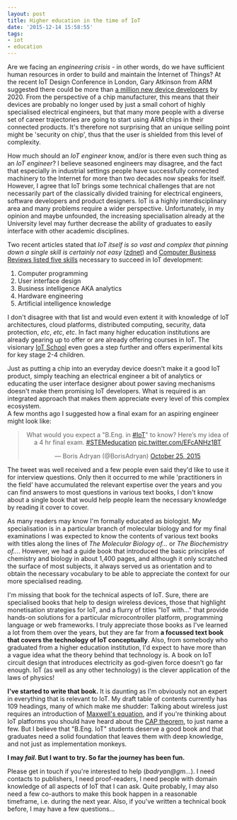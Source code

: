 ```yaml
---
layout: post
title: Higher education in the time of IoT
date: '2015-12-14 15:58:55'
tags:
- iot
- education
---
```


Are we facing an *engineering crisis* - in other words, do we have sufficient human resources in order to build and maintain the Internet of Things? At the recent IoT Design Conference in London, Gary Atkinson from ARM suggested there could be more than [a million new device developers](http://www.electronicsweekly.com/news/a-million-iot-device-designers-by-2020-says-arm-director-2015-12/) by 2020. From the perspective of a chip manufacturer, this means that their devices are probably no longer used by just a small cohort of highly specialised electrical engineers, but that many more people with a diverse set of career trajectories are going to start using ARM chips in their connected products. It's therefore not surprising that an unique selling point might be 'security on chip', thus that the user is shielded from this level of complexity.

How much should an *IoT engineer* know, and/or is there even such thing as an *IoT engineer*? I believe seasoned engineers may disagree, and the fact that especially in industrial settings people have successfully connected machinery to the Internet for more than two decades now speaks for itself. However, I agree that IoT brings some technical challenges that are not necessarily part of the classically divided training for electrical engineers, software developers and product designers. IoT is a highly interdisciplinary area and many problems require a wider perspective. Unfortunately, in my opinion and maybe unfounded, the increasing specialisation already at the University level may further decrease the ability of graduates to easily interface with other academic disciplines.

Two recent articles stated that *IoT itself is so vast and complex that pinning down a single skill is certainly not easy* ([zdnet](http://www.zdnet.com/article/world-suddenly-bursts-with-iot-job-opportunities/)) and [Computer Business Reviews listed five skills](http://www.cbronline.com/news/internet-of-things/iot-jobs-5-most-in-demand-skills-4742784) necessary to succeed in IoT development:

1. Computer programming
2. User interface design
3. Business intelligence AKA analytics
4. Hardware engineering
5. Artificial intelligence knowledge

I don't disagree with that list and would even extent it with knowledge of IoT architectures, cloud platforms, distributed computing, security, data protection, *etc*, *etc*, *etc*. In fact many higher education institutions are already gearing up to offer or are already offering courses in IoT. The visionary [IoT School](http://iotschool.org) even goes a step further and offers experimental kits for key stage 2-4 children.

Just as putting a chip into an everyday device doesn't make it a good IoT product, simply teaching an electrical engineer a bit of analytics or educating the user interface designer about power saving mechanisms doesn't make them promising IoT developers. What is required is an integrated approach that makes them appreciate every level of this complex ecosystem.
<br>
A few months ago I suggested how a final exam for an aspiring engineer might look like:
<center><blockquote class="twitter-tweet" lang="en"><p lang="en" dir="ltr">What would you expect a &quot;B.Eng. in <a href="https://twitter.com/hashtag/IoT?src=hash">#IoT</a>&quot; to know? Here’s my idea of a 4 hr final exam. <a href="https://twitter.com/hashtag/STEMeducation?src=hash">#STEMeducation</a> <a href="https://t.co/EFcANHz1BT">pic.twitter.com/EFcANHz1BT</a></p>&mdash; Boris Adryan (@BorisAdryan) <a href="https://twitter.com/BorisAdryan/status/658370674600366080">October 25, 2015</a></blockquote> <script async src="//platform.twitter.com/widgets.js" charset="utf-8"></script></center>

The tweet was well received and a few people even said they'd like to use it for interview questions. Only then it occurred to me while 'practitioners in the field' have accumulated the relevant expertise over the years and you can find answers to most questions in various text books, I don't know about a single book that would help people learn the necessary knowledge by reading it cover to cover.

As many readers may know I'm formally educated as biologist. My specialisation is in a particular branch of molecular biology and for my final examinations I was expected to know the contents of various text books with titles along the lines of *The Molecular Biology of...* or *The Biochemistry of...*. However, we had a guide book that introduced the basic principles of chemistry and biology in about 1,400 pages, and although it only scratched the surface of most subjects, it always served us as orientation and to obtain the necessary vocabulary to be able to appreciate the context for our more specialised reading.

I'm missing that book for the technical aspects of IoT. Sure, there are specialised books that help to design wireless devices, those that highlight monetisation strategies for IoT, and a flurry of titles "IoT with..." that provide hands-on solutions for a particular microcontroller platform, programming language or web frameworks. I truly appreciate those books as I've learned a lot from them over the years, but they are far from **a focussed text book that covers the technology of IoT conceptually**. Also, from somebody who graduated from a higher education institution, I'd expect to have more than a vague idea what the theory behind that technology is. A book on IoT circuit design that introduces electricity as god-given force doesn't go far enough. IoT (as well as any other technology) is the clever application of the laws of physics!

**I've started to write that book.** It is daunting as I'm obviously not an expert in everything that is relevant to IoT. My draft table of contents currently has 109 headings, many of which make me shudder: Talking about wireless just requires an introduction of [Maxwell's equation](https://en.wikipedia.org/wiki/Maxwell%27s_equations), and if you're thinking about IoT platforms you should have heard about the [CAP theorem](https://en.wikipedia.org/wiki/CAP_theorem), to just name a few. But I believe that "B.Eng. IoT" students deserve a good book and that graduates need a solid foundation that leaves them with deep knowledge, and not just as implementation monkeys.


**I may _fail_. But I want to try. So far the journey has been fun.**


Please get in touch if you're interested to help (*badryan@gm...*). I need contacts to publishers, I need proof-readers, I need people with domain knowledge of all aspects of IoT that I can ask. Quite probably, I may also need a few co-authors to make this book happen in a reasonable timeframe, i.e. during the next year. Also, if you've written a technical book before, I may have a few questions...